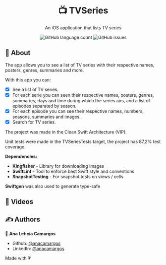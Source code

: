<h1 align="center">📺 TVSeries</h1>
<p align="center">An iOS application that lists TV series</p>

<p align="center">
  <img alt="GitHub language count" src="https://img.shields.io/github/languages/count/anacamargos/tvseries?color=ff69b4&style=flat-square"> 
  <img alt="GitHub issues" src="https://img.shields.io/badge/author-Ana%20Leticia%20Camargos-green?color=ff69b4&style=flat-square">
</p>

## 📖 About

The app allows you to see a list of TV series with their respective names, posters, genres, summaries and more.

With this app you can:
- [x] See a list of TV series.
- [x] For each serie you can seen their respective names, posters, genres, summaries, days and time during which the series airs, and a list of episodes separated by season. 
- [x] For each episode you can see their respective names, numbers, seasons, summaries and images.
- [x] Search for TV series.

The project was made in the Clean Swift Architecture (VIP).

Unit tests were made in the TVSeriesTests target, the project has 87,2% test coverage.

**Dependencies:**

- **Kingfisher** - Library for downloading images
- **SwiftLint** - Tool to enforce best Swift style and conventions
- **SnapshotTesting** - For snapshot tests on views / cells

**Swiftgen** was also used to generate type-safe

## 🎥 Videos



## ✍️ Authors

👤 **Ana Letícia Camargos**

- Github: [@anacamargos](https://github.com/anacamargos)
- LinkedIn: [@anacamargos](https://linkedin.com/in/anacamargosvl)

Made with 💗
